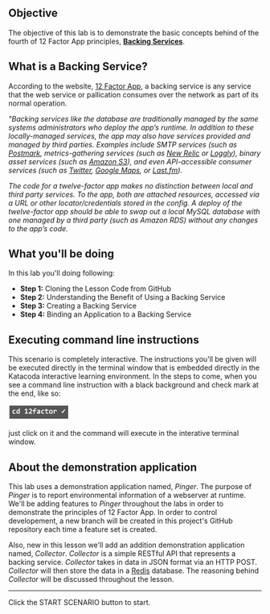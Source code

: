 ## Objective

The objective of this lab is to demonstrate the basic concepts behind of the fourth of 12 Factor App principles, **[Backing Services](https://12factor.net/backing-services)**.

## What is a Backing Service?

According to the website, [12 Factor App](https://12factor.net/config), a backing service is any service that the web service or pallication consumes over the network as part of its normal operation.

*"Backing services like the database are traditionally managed by the same systems administrators who deploy the app’s runtime. In addition to these locally-managed services, the app may also have services provided and managed by third parties. Examples include SMTP services (such as [Postmark](https://postmarkapp.com/), metrics-gathering services (such as [New Relic](https://newrelic.com/) or [Loggly](https://www.loggly.com/)), binary asset services (such as [Amazon S3](https://aws.amazon.com/s3/)), and even API-accessible consumer services (such as [Twitter](https://twitter.com/), [Google Maps](https://www.google.com/maps), or [Last.fm](https://www.last.fm/)).*

*The code for a twelve-factor app makes no distinction between local and third party services. To the app, both are attached resources, accessed via a URL or other locator/credentials stored in the config. A deploy of the twelve-factor app should be able to swap out a local MySQL database with one managed by a third party (such as Amazon RDS) without any changes to the app’s code.*


## What you'll be doing 

In this lab you'll doing following:

* **Step 1:** Cloning the Lesson Code from GitHub
* **Step 2:** Understanding the Benefit of Using a Backing Service
* **Step 3:** Creating a Backing Service
* **Step 4:** Binding an Application to a Backing Service

## Executing command line instructions 

This scenario is completely interactive. The instructions you'll be given will be executed directly in the terminal window that is embedded directly in the Katacoda interactive learning environment. In the steps to come, when you see a command line instruction with a black background and check mark at the end, like so:

![Katacoda command line](12factor-002/assets/command-01.png)

just click on it and the command will execute in the interative terminal window.

## About the demonstration application

This lab uses a demonstration application named, *Pinger*. The purpose of *Pinger* is to report environmental information of a webserver at runtime. We'll be adding features to *Pinger* throughout the labs in order to demonstrate the principles of 12 Factor App. In order to control developement, a new branch will be created in this project's GitHub repository each time a feature set is created.

Also, new in this lesson we'll add an addition demonstration application named, *Collector*. *Collector* is a simple RESTful API that represents a backing service. *Collector* takes in data in JSON format via an HTTP POST. *Collector* will then store the data in a [Redis](https://redislabs.com/) database. The reasoning behind *Collector* will be discussed throughout the lesson.

---

Click the START SCENARIO button to start.
